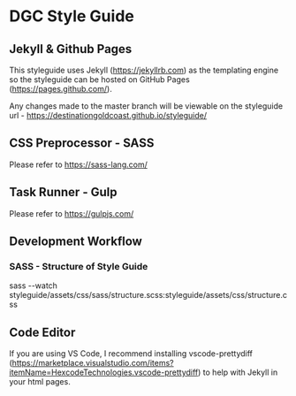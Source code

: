 # DGC Style Guide

## Jekyll & Github Pages
This styleguide uses Jekyll (https://jekyllrb.com) as the templating engine so the styleguide can be hosted on GitHub Pages (https://pages.github.com/).

Any changes made to the master branch will be viewable on the styleguide url - https://destinationgoldcoast.github.io/styleguide/

## CSS Preprocessor - SASS
Please refer to https://sass-lang.com/

## Task Runner - Gulp
Please refer to https://gulpjs.com/

## Development Workflow
### SASS - Structure of Style Guide
sass --watch styleguide/assets/css/sass/structure.scss:styleguide/assets/css/structure.css

## Code Editor
If you are using VS Code, I recommend installing vscode-prettydiff (https://marketplace.visualstudio.com/items?itemName=HexcodeTechnologies.vscode-prettydiff) to help with Jekyll in your html pages.

